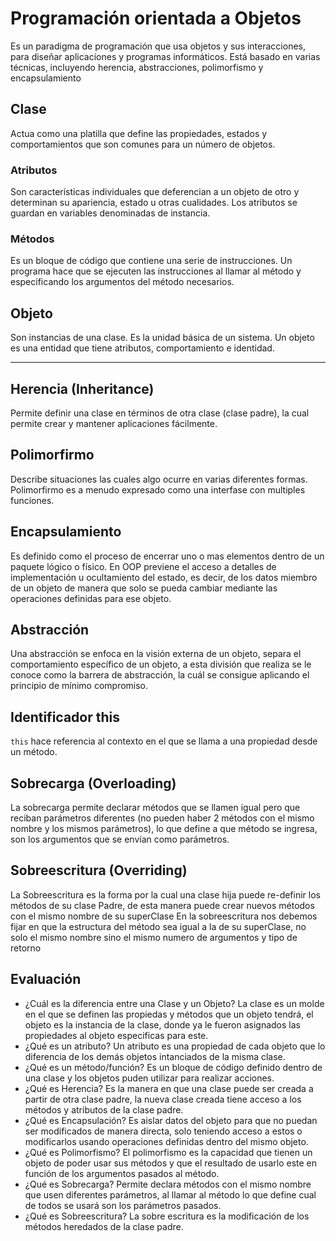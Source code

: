 # Programación orientada a Objetos
Es un paradigma de programación que usa objetos y sus interacciones, para diseñar aplicaciones y programas informáticos. Está basado en varias técnicas, incluyendo herencia, abstracciones, polimorfismo y encapsulamiento
 ## Clase
 Actua como una platilla que define las propiedades, estados y comportamientos que son comunes para un número de objetos.
  
  ### Atributos
  Son características individuales que deferencian a un objeto de otro y determinan su apariencia, estado u otras cualidades. Los atributos se guardan en variables denominadas de instancia.
  
  ### Métodos
  Es un bloque de código que contiene una serie de instrucciones. Un programa hace que se ejecuten las instrucciones al llamar al método y especificando los argumentos del método necesarios.
 
 ## Objeto
 Son instancias de una clase. Es la unidad básica de un sistema. Un objeto es una entidad que tiene atributos, comportamiento e identidad.

 -------------

## Herencia (Inheritance)
Permite definir una clase en términos de otra clase (clase padre), la cual permite crear y mantener aplicaciones fácilmente.

## Polimorfirmo
Describe situaciones las cuales algo ocurre en varias diferentes formas. Polimorfirmo es a menudo expresado como una interfase con multiples funciones.

## Encapsulamiento
Es definido como el proceso de encerrar uno o mas elementos dentro de un paquete lógico o físico. En OOP previene el acceso a detalles de implementación u ocultamiento del estado, es decir, de los datos miembro de un objeto de manera que solo se pueda cambiar mediante las operaciones definidas para ese objeto.

## Abstracción
Una abstracción se enfoca en la visión externa de un objeto,  separa el comportamiento  específico de un objeto, a esta división que realiza se le conoce como la barrera de abstracción, la cuál se consigue aplicando el principio de mínimo compromiso.

## Identificador this
`this` hace referencia al contexto en el que se llama a una propiedad desde un método.

## Sobrecarga (Overloading)
La sobrecarga permite declarar métodos que se llamen igual pero que reciban parámetros diferentes (no pueden haber 2 métodos con el mismo nombre y los mismos parámetros),  lo que define a que método se ingresa, son los argumentos que se envían como parámetros.

## Sobreescritura (Overriding)
La Sobreescritura es la forma por la cual una clase hija puede re-definir los métodos de su clase Padre, de esta manera puede crear nuevos métodos con el mismo nombre de su superClase
En la sobreescritura nos debemos fijar en que la estructura del método sea igual a la de su superClase, no solo el mismo nombre sino el mismo numero de argumentos y tipo de retorno

## Evaluación
- ¿Cuál es la diferencia entre una Clase y un Objeto?
    La clase es un molde en el que se definen las propiedas y métodos que un objeto tendrá, el objeto es la instancia de la clase, donde ya le fueron asignados las propiedades al objeto especificas para este.
- ¿Qué es un atributo?
    Un atributo es una propiedad de cada objeto que lo diferencia de los demás objetos intanciados de la misma clase.
- ¿Qué es un método/función?
    Es un bloque de código definido dentro de una clase y los objetos puden utilizar para realizar acciones.
- ¿Qué es Herencia? 
    Es la manera en que una clase puede ser creada a partir de otra clase padre, la nueva clase creada tiene acceso a los métodos y atributos de la clase padre.
- ¿Qué es Encapsulación?
    Es aislar datos del objeto para que no puedan ser modificados de manera directa, solo teniendo acceso a estos o modificarlos usando operaciones definidas dentro del mismo objeto.
- ¿Qué es Polimorfismo?
    El polimorfismo es la capacidad que tienen un objeto de poder usar sus métodos y que el resultado de usarlo este en función de los argumentos pasados al método.
- ¿Qué es Sobrecarga?
    Permite declara métodos con el mismo nombre que usen diferentes parámetros, al llamar al método lo que define cual de todos se usará son los parámetros pasados.
- ¿Qué es Sobreescritura?
    La sobre escritura es la modificación de los métodos heredados de la clase padre.